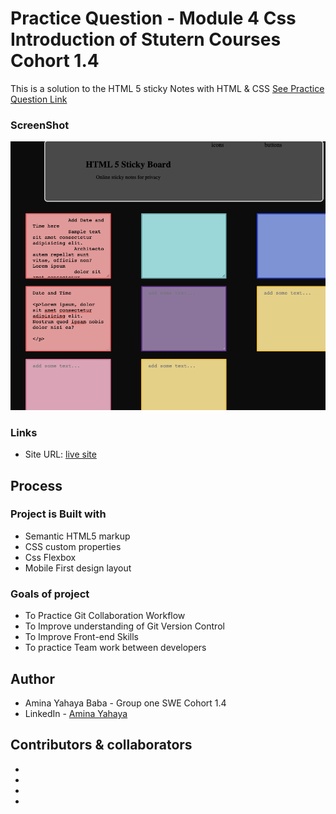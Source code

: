 # Practice Question - Module 4 Css Introduction of Stutern Courses Cohort 1.4

This is a solution to the HTML 5 sticky Notes with HTML & CSS [See Practice Question Link](https://docs.google.com/document/d/1DgasTLE8x3o49Ko1WDvJihfdhbOgBO18Ly_J9xhcczc/edit)

### ScreenShot

![](html5-stickynote_index.html.png)

### Links

- Site URL: [live site](https://amis-stickynotes.netlify.app/)

## Process

### Project is Built with

- Semantic HTML5 markup
- CSS custom properties
- Css Flexbox
- Mobile First design layout

### Goals of project

- To Practice Git Collaboration Workflow
- To Improve understanding of Git Version Control
- To Improve Front-end Skills
- To practice Team work between developers

## Author

- Amina Yahaya Baba - Group one SWE Cohort 1.4
- LinkedIn - [Amina Yahaya](https://www.linkedin.com/mwlite/in/yaminajrfrontend020297)

## Contributors & collaborators

-
-
-
-
